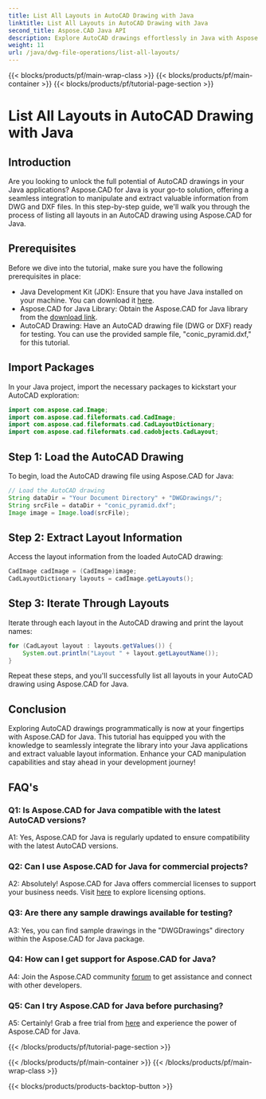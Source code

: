 ```yaml
---
title: List All Layouts in AutoCAD Drawing with Java
linktitle: List All Layouts in AutoCAD Drawing with Java
second_title: Aspose.CAD Java API
description: Explore AutoCAD drawings effortlessly in Java with Aspose.CAD. List all layouts, extract valuable information. Download now for seamless integration!
weight: 11
url: /java/dwg-file-operations/list-all-layouts/
---
```


{{< blocks/products/pf/main-wrap-class >}}
{{< blocks/products/pf/main-container >}}
{{< blocks/products/pf/tutorial-page-section >}}

# List All Layouts in AutoCAD Drawing with Java

## Introduction

Are you looking to unlock the full potential of AutoCAD drawings in your Java applications? Aspose.CAD for Java is your go-to solution, offering a seamless integration to manipulate and extract valuable information from DWG and DXF files. In this step-by-step guide, we'll walk you through the process of listing all layouts in an AutoCAD drawing using Aspose.CAD for Java.

## Prerequisites

Before we dive into the tutorial, make sure you have the following prerequisites in place:
- Java Development Kit (JDK): Ensure that you have Java installed on your machine. You can download it [here](https://www.oracle.com/java/technologies/javase-downloads.html).
- Aspose.CAD for Java Library: Obtain the Aspose.CAD for Java library from the [download link](https://releases.aspose.com/cad/java/).
- AutoCAD Drawing: Have an AutoCAD drawing file (DWG or DXF) ready for testing. You can use the provided sample file, "conic_pyramid.dxf," for this tutorial.

## Import Packages

In your Java project, import the necessary packages to kickstart your AutoCAD exploration:

```java
import com.aspose.cad.Image;
import com.aspose.cad.fileformats.cad.CadImage;
import com.aspose.cad.fileformats.cad.CadLayoutDictionary;
import com.aspose.cad.fileformats.cad.cadobjects.CadLayout;
```

## Step 1: Load the AutoCAD Drawing

To begin, load the AutoCAD drawing file using Aspose.CAD for Java:

```java
// Load the AutoCAD drawing
String dataDir = "Your Document Directory" + "DWGDrawings/";
String srcFile = dataDir + "conic_pyramid.dxf";
Image image = Image.load(srcFile);
```

## Step 2: Extract Layout Information

Access the layout information from the loaded AutoCAD drawing:

```java
CadImage cadImage = (CadImage)image;
CadLayoutDictionary layouts = cadImage.getLayouts();
```

## Step 3: Iterate Through Layouts

Iterate through each layout in the AutoCAD drawing and print the layout names:

```java
for (CadLayout layout : layouts.getValues()) {
    System.out.println("Layout " + layout.getLayoutName());
}
```

Repeat these steps, and you'll successfully list all layouts in your AutoCAD drawing using Aspose.CAD for Java.

## Conclusion

Exploring AutoCAD drawings programmatically is now at your fingertips with Aspose.CAD for Java. This tutorial has equipped you with the knowledge to seamlessly integrate the library into your Java applications and extract valuable layout information. Enhance your CAD manipulation capabilities and stay ahead in your development journey!

## FAQ's

### Q1: Is Aspose.CAD for Java compatible with the latest AutoCAD versions?

A1: Yes, Aspose.CAD for Java is regularly updated to ensure compatibility with the latest AutoCAD versions.

### Q2: Can I use Aspose.CAD for Java for commercial projects?

A2: Absolutely! Aspose.CAD for Java offers commercial licenses to support your business needs. Visit [here](https://purchase.aspose.com/buy) to explore licensing options.

### Q3: Are there any sample drawings available for testing?

A3: Yes, you can find sample drawings in the "DWGDrawings" directory within the Aspose.CAD for Java package.

### Q4: How can I get support for Aspose.CAD for Java?

A4: Join the Aspose.CAD community [forum](https://forum.aspose.com/c/cad/19) to get assistance and connect with other developers.

### Q5: Can I try Aspose.CAD for Java before purchasing?

A5: Certainly! Grab a free trial from [here](https://releases.aspose.com/) and experience the power of Aspose.CAD for Java.

{{< /blocks/products/pf/tutorial-page-section >}}

{{< /blocks/products/pf/main-container >}}
{{< /blocks/products/pf/main-wrap-class >}}

{{< blocks/products/products-backtop-button >}}
